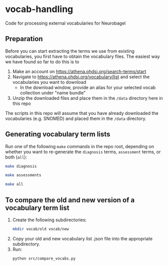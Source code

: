 # vocab-handling
Code for processing external vocabularies for Neurobagel

## Preparation

Before you can start extracting the terms we use from existing
vocabularies, you first have to obtain the vocabulary files.
The easiest way we have found so far to do this is to 

1. Make an account on https://athena.ohdsi.org/search-terms/start
2. Navigate to https://athena.ohdsi.org/vocabulary/list and select the vocabularies you want to download
   - In the download window, provide an alias for your selected vocab collection under "name bundle"
3. Unzip the downloaded files and place them in the `/data` directory here in this repo

The scripts in this repo will assume that you have already downloaded the vocabularies (e.g. SNOMED)
and placed them in the `/data` directory.

## Generating vocabulary term lists

Run one of the following `make` commands in the repo root, depending on whether you want to re-generate the `diagnosis` terms, `assessment` terms, or both (`all`):

```bash
make diagnosis

make assessments

make all
```

## To compare the old and new version of a vocabulary term list

1. Create the following subdirectories:
   ```bash
   mkdir vocab/old vocab/new
   ```
2. Copy your old and new vocabulary list .json file into the appropriate subdirectory.
3. Run:
   ```bash
   python src/compare_vocabs.py
   ```